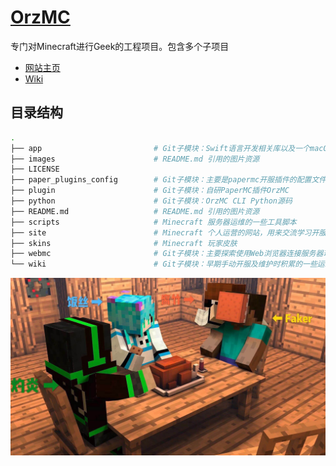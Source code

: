 # [OrzMC](https://github.com/OrzGeeker/OrzMC)

专门对Minecraft进行Geek的工程项目。包含多个子项目

- [网站主页](https://minecraft.jokerhub.cn)
- [Wiki](https://github.com/OrzGeeker/OrzMC/wiki/%E4%B8%BB%E9%A1%B5)

## 目录结构

```bash
.
├── app                         # Git子模块：Swift语言开发相关库以及一个macOS/iOS应用程序
├── images                      # README.md 引用的图片资源
├── LICENSE
├── paper_plugins_config        # Git子模块：主要是papermc开服插件的配置文件
├── plugin                      # Git子模块：自研PaperMC插件OrzMC
├── python                      # Git子模块：OrzMC CLI Python源码
├── README.md                   # README.md 引用的图片资源
├── scripts                     # Minecraft 服务器运维的一些工具脚本
├── site                        # Minecraft 个人运营的网站，用来交流学习开服运营
├── skins                       # Minecraft 玩家皮肤
├── webmc                       # Git子模块：主要探索使用Web浏览器连接服务器玩耍的可能性
└── wiki                        # Git子模块：早期手动开服及维护时积累的一些运维文档
```

![logo](images/server_member.jpg)
